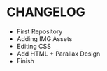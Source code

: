 # CHANGELOG
* First Repository
* Adding IMG Assets
* Editing CSS
* Add HTML + Parallax Design
* Finish
